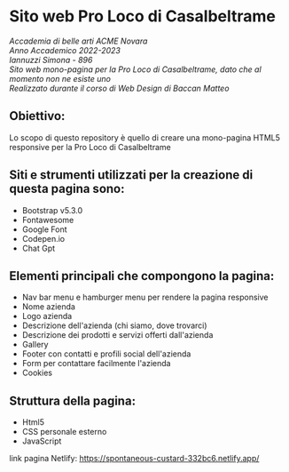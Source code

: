 # Sito web Pro Loco di Casalbeltrame
_Accademia di belle arti ACME Novara <br/>
Anno Accademico 2022-2023<br/>
Iannuzzi Simona - 896<br/>
Sito web mono-pagina per la Pro Loco di Casalbeltrame, dato che al momento non ne esiste uno<br/>
Realizzato durante il corso di Web Design di Baccan Matteo_

<h2> Obiettivo: </h2>

Lo scopo di questo repository è quello di creare una mono-pagina HTML5 responsive per la Pro Loco di Casalbeltrame

<h2> Siti e strumenti utilizzati per la creazione di questa pagina sono: </h2>

- Bootstrap v5.3.0
- Fontawesome
- Google Font
- Codepen.io
- Chat Gpt

<h2> Elementi principali che compongono la pagina: </h2>

- Nav bar menu e hamburger menu per rendere la pagina responsive
- Nome azienda
- Logo azienda
- Descrizione dell'azienda (chi siamo, dove trovarci)
- Descrizione dei prodotti e servizi offerti dall'azienda
- Gallery
- Footer con contatti e profili social dell'azienda
- Form per contattare facilmente l'azienda
- Cookies

<h2> Struttura della pagina: </h2>

- Html5
- CSS personale esterno
- JavaScript

link pagina Netlify: https://spontaneous-custard-332bc6.netlify.app/

